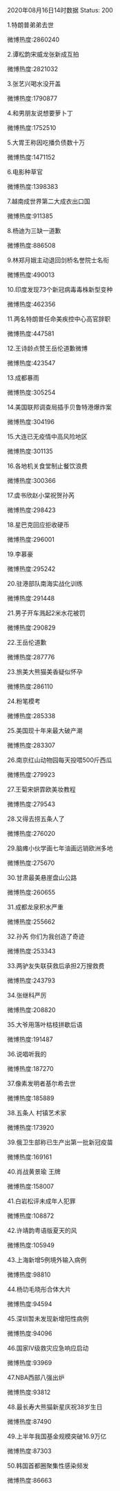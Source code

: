 2020年08月16日14时数据
Status: 200

1.特朗普弟弟去世

微博热度:2860240

2.谭松韵宋威龙张新成互拍

微博热度:2821032

3.张艺兴喝水没开盖

微博热度:1790877

4.和男朋友说想要萝卜丁

微博热度:1752510

5.大胃王称因吃播负债数十万

微博热度:1471152

6.电影种草官

微博热度:1398383

7.越南成世界第二大成衣出口国

微博热度:911385

8.杨迪为三缺一道歉

微博热度:886508

9.林郑月娥主动退回剑桥名誉院士名衔

微博热度:490013

10.印度发现73个新冠病毒毒株新型变种

微博热度:462356

11.两名特朗普任命美疾控中心高官辞职

微博热度:447581

12.王诗龄点赞王岳伦道歉微博

微博热度:423547

13.成都暴雨

微博热度:305254

14.美国联邦调查局插手贝鲁特港爆炸案

微博热度:304196

15.大连已无疫情中高风险地区

微博热度:301135

16.各地机关食堂制止餐饮浪费

微博热度:300366

17.虞书欣赵小棠祝贺孙芮

微博热度:298423

18.星巴克回应拒收硬币

微博热度:296001

19.李慕豪

微博热度:295242

20.驻港部队南海实战化训练

微博热度:291448

21.男子开车溅起2米水花被罚

微博热度:290829

22.王岳伦道歉

微博热度:287776

23.旅美大熊猫美香疑似怀孕

微博热度:286110

24.粉笔模考

微博热度:285338

25.美国现十年来最大破产潮

微博热度:283307

26.南京红山动物园每天投喂500斤西瓜

微博热度:279923

27.王菊宋妍霏欧美妆教程

微博热度:279543

28.又得去捞五条人了

微博热度:276020

29.脑瘫小伙学画七年油画远销欧洲多地

微博热度:275670

30.甘肃最美悬崖盘山公路

微博热度:260655

31.成都龙泉积水严重

微博热度:255662

32.孙芮 你们为我创造了奇迹

微博热度:253343

33.两驴友失联获救后承担2万搜救费

微博热度:243793

34.张继科严厉

微博热度:208820

35.大爷用落叶枯枝拼歇后语

微博热度:191487

36.说唱听我的

微博热度:187270

37.像素发明者基尔希去世

微博热度:185889

38.五条人 村镇艺术家

微博热度:173920

39.俄卫生部称已生产出第一批新冠疫苗

微博热度:169161

40.肖战黄景瑜 王牌

微博热度:158007

41.白岩松评未成年人犯罪

微博热度:108872

42.许靖韵粤语版夏天的风

微博热度:105949

43.上海新增5例境外输入病例

微博热度:98810

44.杨玏毛晓彤合体大片

微博热度:94594

45.深圳暂未发现新增阳性病例

微博热度:94096

46.国家Ⅳ级救灾应急响应启动

微博热度:93969

47.NBA西部八强出炉

微博热度:93812

48.最长寿大熊猫新星庆祝38岁生日

微博热度:87490

49.上半年我国基金规模突破16.9万亿

微博热度:87303

50.韩国首都圈聚集性感染频发

微博热度:86663

